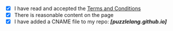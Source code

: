 - [x] I have read and accepted the [Terms and Conditions](http://js.org/terms.html)
- [x] There is reasonable content on the page
- [x] I have added a CNAME file to my repo: ***[puzzlelang.github.io]***
